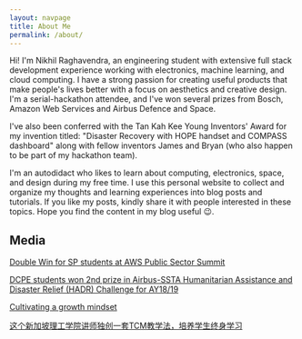 ```yaml
---
layout: navpage
title: About Me
permalink: /about/
---
```


Hi! I'm Nikhil Raghavendra, an engineering student with extensive full stack development experience working with electronics, machine learning, and cloud computing. I have a strong passion for creating useful products that make people's lives better with a focus on aesthetics and creative design. I'm a serial-hackathon attendee, and I've won several prizes from Bosch, Amazon Web Services and Airbus Defence and Space.

I've also been conferred with the Tan Kah Kee Young Inventors' Award for my invention titled: "Disaster Recovery with HOPE handset and COMPASS dashboard" along with fellow inventors James and Bryan (who also happen to be part of my hackathon team).

I'm an autodidact who likes to learn about computing, electronics, space, and design during my free time. I use this personal website to collect and organize my thoughts and learning experiences into blog posts and tutorials. If you like my posts, kindly share it with people interested in these topics. Hope you find the content in my blog useful 😉.

## Media
<div class="gridlayout"> 
<a class="embedly-card" data-card-controls="0" href="https://www.sp.edu.sg/engineering-cluster/eee/courses/full-time-diplomas/computer-engineering/achievements/double-win-at-aws-public-sector-summit">Double Win for SP students at AWS Public Sector Summit</a>
<script async src="//cdn.embedly.com/widgets/platform.js" charset="UTF-8"></script>

<a class="embedly-card" data-card-controls="0" href="https://www.sp.edu.sg/engineering-cluster/eee/courses/full-time-diplomas/computer-engineering/achievements/dcpe-students-won-2nd-prize-in-airbus-ssta-humanitarian-assistance-and-disaster-relief-(hadr)-challenge-for-ay18-19">DCPE students won 2nd prize in Airbus-SSTA Humanitarian Assistance and Disaster Relief (HADR) Challenge for AY18/19</a>
<script async src="//cdn.embedly.com/widgets/platform.js" charset="UTF-8"></script>

<script async src="//cdn.embedly.com/widgets/platform.js" charset="UTF-8"></script>
<a class="embedly-card" data-card-controls="0" href="https://www.tnp.sg/news/singapore/cultivating-growth-mindset">Cultivating a growth mindset</a>
<script async src="//cdn.embedly.com/widgets/platform.js" charset="UTF-8"></script>

<a class="embedly-card" data-card-controls="0" href="https://zhuanlan.zhihu.com/p/42794926">这个新加坡理工学院讲师独创一套TCM教学法，培养学生终身学习</a>
<script async src="//cdn.embedly.com/widgets/platform.js" charset="UTF-8"></script>
</div>